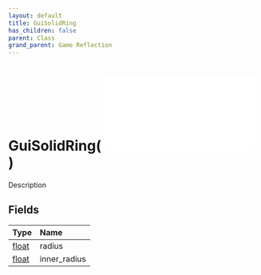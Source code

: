 ```yaml
---
layout: default
title: GuiSolidRing
has_children: false
parent: Class
grand_parent: Game Reflection
---
```

# GuiSolidRing( ![ GuiItemNoTexture ](/game-reflection/classes/gui_item_no_texture.md) )
Description 

## Fields
| Type | Name |
|:-------------|:--------------|
| [float](/game-reflection/components/float.md) | radius |
| [float](/game-reflection/components/float.md) | inner_radius |
